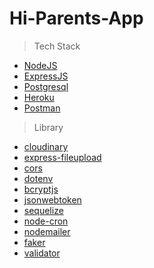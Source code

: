 # Hi-Parents-App

> Tech Stack
  - [NodeJS](https://nodejs.org/en/)
  - [ExpressJS](https://expressjs.com/)
  - [Postgresql](https://www.postgresql.org/)
  - [Heroku](https://www.heroku.com/)
  - [Postman](https://www.postman.com/)

> Library
  - [cloudinary](https://cloudinary.com/)
  - [express-fileupload](https://www.npmjs.com/package/express-fileupload)
  - [cors](https://developer.mozilla.org/en-US/docs/Web/HTTP/CORS)
  - [dotenv](https://www.npmjs.com/package/dotenv)
  - [bcryptjs](https://www.npmjs.com/package/bcryptjs)
  - [jsonwebtoken](https://www.npmjs.com/package/jsonwebtoken)
  - [sequelize](https://sequelize.org/)
  - [node-cron](https://www.npmjs.com/package/node-cron)
  - [nodemailer](https://nodemailer.com/about/)
  - [faker](https://www.npmjs.com/package/faker)
  - [validator](https://www.npmjs.com/package/validator)
